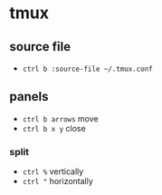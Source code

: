 # tmux

## source file
- `ctrl b :source-file ~/.tmux.conf`

## panels
- `ctrl b arrows` move
- `ctrl b x y` close

### split
- `ctrl %` vertically
- `ctrl "` horizontally